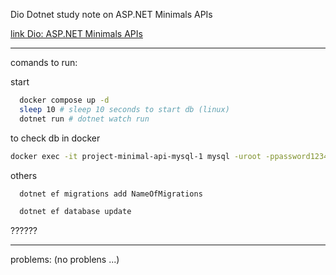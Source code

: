 Dio Dotnet study note on ASP.NET Minimals APIs

[link Dio: ASP.NET Minimals APIs](https://web.dio.me/lab/trabalhando-com-minimals-apis/learning/fcb434a3-cda8-4ccf-9981-e923a6d0d350?back=/track/coding-future-back-end-dot-net)

---

comands to run:

start
```bash
  docker compose up -d
  sleep 10 # sleep 10 seconds to start db (linux)
  dotnet run # dotnet watch run
```

to check db in docker
```bash
docker exec -it project-minimal-api-mysql-1 mysql -uroot -ppassword123456 -e "SHOW DATABASES;"
```

others
```bash
  dotnet ef migrations add NameOfMigrations

  dotnet ef database update
```
??????

---

problems: (no problens ...)